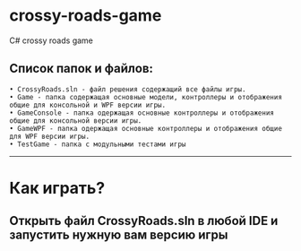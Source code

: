 # crossy-roads-game
C# crossy roads game

## Список папок и файлов:
    • CrossyRoads.sln - файл решения содержащий все файлы игры.
    • Game - папка содержащая основные модели, контроллеры и отображения общие для консольной и WPF версии игры.
    • GameConsole - папка одержащая основные контроллеры и отображения общие для консольной версии игры.
    • GameWPF - папка одержащая основные контроллеры и отображения общие для WPF версии игры.
    • TestGame - папка с модульными тестами игры
---
# Как играть?
## Открыть файл CrossyRoads.sln в любой IDE и запустить нужную вам версию игры
